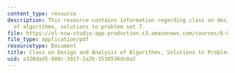 ```yaml
---
content_type: resource
description: This resource contains information regarding class on design and analysis
  of algorithms, solutions to problem set 7.
file: https://ol-ocw-studio-app-production.s3.amazonaws.com/courses/6-046j-design-and-analysis-of-algorithms-spring-2015/a320dad5988c30172a2b1538536dc0a2_MIT6_046JS15_pset7sols.pdf
file_type: application/pdf
resourcetype: Document
title: Class on Design and Analysis of Algorithms, Solutions to Problem Set 7
uid: a320dad5-988c-3017-2a2b-1538536dc0a2
---
```


